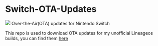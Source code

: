 # Switch-OTA-Updates

<img src="https://i0.wp.com/hacksandgeeks.com/wp-content/uploads/2017/06/Lineage-os-boot-animation-optimized.gif?fit=1073%2C357&ssl=1">
Over-the-Air(OTA) updates for Nintendo Switch
<br/>

This repo is used to download OTA updates for my unofficial Lineageos builds, you can find them <a href="https://github.com/daviiid99/LineageOS-Switch-T210-UNOFFICIAL">here</a>
